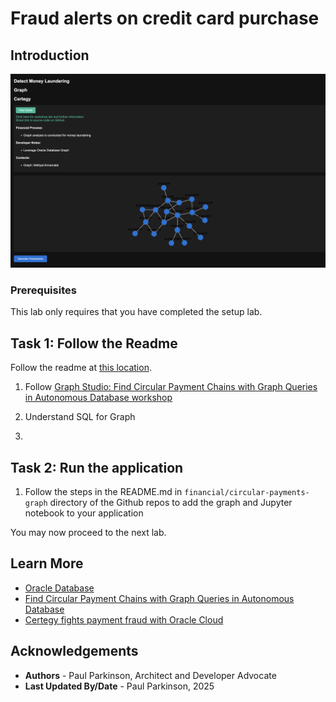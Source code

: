 # Fraud alerts on credit card purchase

## Introduction

![Financial Application Architecture](./images/graph.png " ")

### Prerequisites

This lab only requires that you have completed the setup lab.

## Task 1: Follow the Readme

Follow the readme at [this location](https://github.com/paulparkinson/oracle-ai-for-sustainable-dev/tree/main/financial/graph-circular-payments).




1. Follow [Graph Studio: Find Circular Payment Chains with Graph Queries in Autonomous Database workshop](https://apexapps.oracle.com/pls/apex/r/dbpm/livelabs/run-workshop?p210_wid=770)

2. Understand SQL for Graph
3. 
## Task 2: Run the application

1. Follow the steps in the README.md in `financial/circular-payments-graph` directory of the Github repos to add the graph and Jupyter notebook to your application


You may now proceed to the next lab.

## Learn More

* [Oracle Database](https://bit.ly/mswsdatabase)
* [Find Circular Payment Chains with Graph Queries in Autonomous Database](https://livelabs.oracle.com/pls/apex/r/dbpm/livelabs/run-workshop?p210_wid=770)
* [Certegy fights payment fraud with Oracle Cloud](https://www.oracle.com/customers/certegy/)

## Acknowledgements
* **Authors** - Paul Parkinson, Architect and Developer Advocate
* **Last Updated By/Date** - Paul Parkinson, 2025

